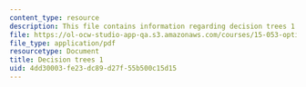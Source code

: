 ```yaml
---
content_type: resource
description: This file contains information regarding decision trees 1.
file: https://ol-ocw-studio-app-qa.s3.amazonaws.com/courses/15-053-optimization-methods-in-management-science-spring-2013/4dd30003fe23dc89d27f55b500c15d15_MIT15_053S13_lec18.pdf
file_type: application/pdf
resourcetype: Document
title: Decision trees 1
uid: 4dd30003-fe23-dc89-d27f-55b500c15d15
---
```

